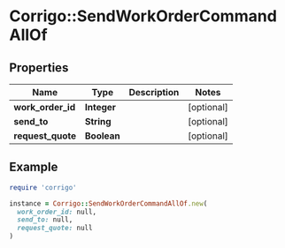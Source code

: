 # Corrigo::SendWorkOrderCommandAllOf

## Properties

| Name | Type | Description | Notes |
| ---- | ---- | ----------- | ----- |
| **work_order_id** | **Integer** |  | [optional] |
| **send_to** | **String** |  | [optional] |
| **request_quote** | **Boolean** |  | [optional] |

## Example

```ruby
require 'corrigo'

instance = Corrigo::SendWorkOrderCommandAllOf.new(
  work_order_id: null,
  send_to: null,
  request_quote: null
)
```


